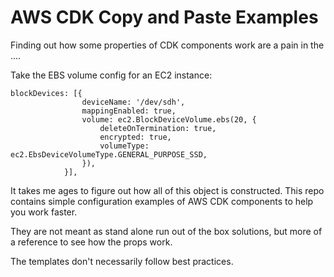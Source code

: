 # AWS CDK Copy and Paste Examples

Finding out how some properties of CDK components work are a pain in the ....

Take the EBS volume config for an EC2 instance:
```
blockDevices: [{
                deviceName: '/dev/sdh',
                mappingEnabled: true,
                volume: ec2.BlockDeviceVolume.ebs(20, {
                    deleteOnTermination: true,
                    encrypted: true,
                    volumeType: ec2.EbsDeviceVolumeType.GENERAL_PURPOSE_SSD,
                }),
            }],
```
It takes me ages to figure out how all of this object is constructed.
This repo contains simple configuration examples of AWS CDK components to help you work faster.

They are not meant as stand alone run out of the box solutions, but more of a reference to see how the props work.

The templates don't necessarily follow best practices.


